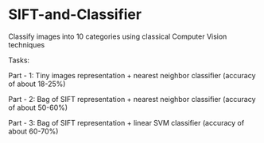 # SIFT-and-Classifier
Classify images into 10 categories using classical Computer Vision techniques

Tasks:

Part - 1: Tiny images representation + nearest neighbor classifier
(accuracy of about 18-25%)

Part - 2: Bag of SIFT representation + nearest neighbor classifier
(accuracy of about 50-60%)

Part - 3: Bag of SIFT representation + linear SVM classifier
(accuracy of about 60-70%)
